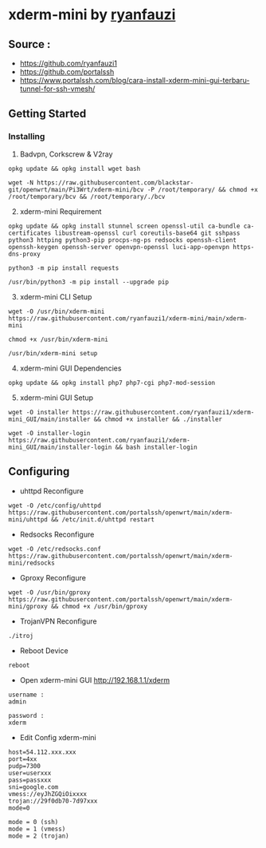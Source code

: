 # xderm-mini by [ryanfauzi](https://github.com/ryanfauzi1)

## Source :
* https://github.com/ryanfauzi1
* https://github.com/portalssh
* https://www.portalssh.com/blog/cara-install-xderm-mini-gui-terbaru-tunnel-for-ssh-vmesh/

## Getting Started
### Installing
1. Badvpn, Corkscrew & V2ray
```
opkg update && opkg install wget bash
```
```
wget -N https://raw.githubusercontent.com/blackstar-git/openwrt/main/Pi3Wrt/xderm-mini/bcv -P /root/temporary/ && chmod +x /root/temporary/bcv && /root/temporary/./bcv
```
2. xderm-mini Requirement
```
opkg update && opkg install stunnel screen openssl-util ca-bundle ca-certificates libustream-openssl curl coreutils-base64 git sshpass python3 httping python3-pip procps-ng-ps redsocks openssh-client openssh-keygen openssh-server openvpn-openssl luci-app-openvpn https-dns-proxy
```
```
python3 -m pip install requests
```
```
/usr/bin/python3 -m pip install --upgrade pip
```
3. xderm-mini CLI Setup
```
wget -O /usr/bin/xderm-mini https://raw.githubusercontent.com/ryanfauzi1/xderm-mini/main/xderm-mini
```
```
chmod +x /usr/bin/xderm-mini
```
```
/usr/bin/xderm-mini setup
```
4. xderm-mini GUI Dependencies
```
opkg update && opkg install php7 php7-cgi php7-mod-session
```
5. xderm-mini GUI Setup
```
wget -O installer https://raw.githubusercontent.com/ryanfauzi1/xderm-mini_GUI/main/installer && chmod +x installer && ./installer
```
```
wget -O installer-login https://raw.githubusercontent.com/ryanfauzi1/xderm-mini_GUI/main/installer-login && bash installer-login
```
## Configuring
* uhttpd Reconfigure
```
wget -O /etc/config/uhttpd https://raw.githubusercontent.com/portalssh/openwrt/main/xderm-mini/uhttpd && /etc/init.d/uhttpd restart
```
* Redsocks Reconfigure
```
wget -O /etc/redsocks.conf https://raw.githubusercontent.com/portalssh/openwrt/main/xderm-mini/redsocks
```
* Gproxy Reconfigure
```
wget -O /usr/bin/gproxy https://raw.githubusercontent.com/portalssh/openwrt/main/xderm-mini/gproxy && chmod +x /usr/bin/gproxy
```
* TrojanVPN Reconfigure
```
./itroj
```
* Reboot Device 
```
reboot
```
* Open xderm-mini GUI
http://192.168.1.1/xderm
```
username :
admin

password :
xderm
```
* Edit Config xderm-mini
```
host=54.112.xxx.xxx
port=4xx
pudp=7300
user=userxxx
pass=passxxx
sni=google.com
vmess://eyJhZGQiOixxxx
trojan://29f0db70-7d97xxx
mode=0
```
```
mode = 0 (ssh)
mode = 1 (vmess)
mode = 2 (trojan)
```
